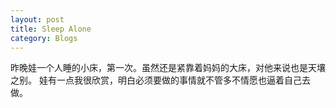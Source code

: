 ```yaml
---
layout: post 
title: Sleep Alone
category: Blogs
---
```

昨晚娃一个人睡的小床，第一次。虽然还是紧靠着妈妈的大床，对他来说也是天壤之别。
娃有一点我很欣赏，明白必须要做的事情就不管多不情愿也逼着自己去做。

